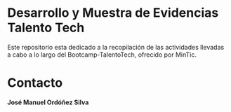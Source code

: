 # Desarrollo y Muestra de Evidencias Talento Tech

Este repositorio esta dedicado a la recopilación de las actividades llevadas a cabo a lo largo del Bootcamp-TalentoTech, ofrecido por MinTic.

# Contacto
**José Manuel Ordóñez Silva**